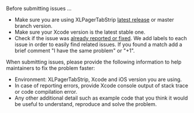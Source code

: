 Before submitting issues ...

- Make sure you are using XLPagerTabStrip [latest release](https://github.com/xmartlabs/XLPagerTabStrip/releases) or master branch version.
- Make sure your Xcode version is the latest stable one.
- Check if the issue was [already reported or fixed](https://github.com/xmartlabs/XLPagerTabStrip/issues?utf8=%E2%9C%93&q=is%3Aissue). We add labels to each issue in order to easily find related issues. If you found a match add a brief comment "I have the same problem" or "+1".

When submitting issues, please provide the following information to help maintainers to fix the problem faster:

- Environment: XLPagerTabStrip, Xcode and iOS version you are using.
- In case of reporting errors, provide Xcode console output of stack trace or code compilation error.
- Any other additional detail such as example code that you think it would be useful to understand, reproduce and solve the problem.
